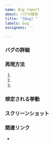```yaml
---
name: Bug report
about: バグの報告
title: "[Bug] "
labels: bug
assignees: ''

---
```


<!-- わかる範囲で以下の項目を埋めて下さい 。-->

### バグの詳細
<!-- バグの詳細を記述してください。-->

### 再現方法
<!-- このバグを再現するための方法を記述してください。 -->
1. 
2. 
3. 

### 想定される挙動
<!-- 正しい挙動を記述してください。 -->

### スクリーンショット
<!-- バグが発生しているスクリーンショットがあれば、記述してください。 -->

### 関連リンク
<!-- slack, crashlytics, discord, twitter等のリンクを載せてください。 -->
-
